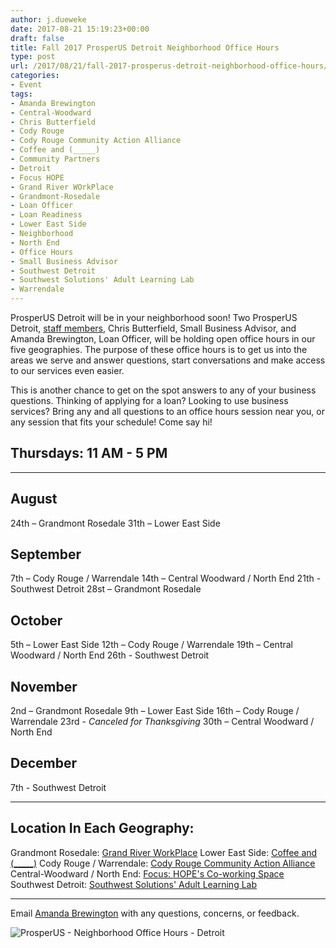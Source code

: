 ```yaml
---
author: j.dueweke
date: 2017-08-21 15:19:23+00:00
draft: false
title: Fall 2017 ProsperUS Detroit Neighborhood Office Hours
type: post
url: /2017/08/21/fall-2017-prosperus-detroit-neighborhood-office-hours/
categories:
- Event
tags:
- Amanda Brewington
- Central-Woodward
- Chris Butterfield
- Cody Rouge
- Cody Rouge Community Action Alliance
- Coffee and (_____)
- Community Partners
- Detroit
- Focus HOPE
- Grand River WOrkPlace
- Grandmont-Rosedale
- Loan Officer
- Loan Readiness
- Lower East Side
- Neighborhood
- North End
- Office Hours
- Small Business Advisor
- Southwest Detroit
- Southwest Solutions' Adult Learning Lab
- Warrendale
---
```


ProsperUS Detroit will be in your neighborhood soon! Two ProsperUS Detroit, [staff members](http://www.prosperusdetroit.org/prosperus-staff/), Chris Butterfield, Small Business Advisor, and Amanda Brewington, Loan Officer, will be holding open office hours in our five geographies. The purpose of these office hours is to get us into the areas we serve and answer questions, start conversations and make access to our services even easier.

This is another chance to get on the spot answers to any of your business questions. Thinking of applying for a loan? Looking to use business services? Bring any and all questions to an office hours session near you, or any session that fits your schedule! Come say hi!


## Thursdays: 11 AM - 5 PM





* * *





## August


24th – Grandmont Rosedale
31th – Lower East Side


## September


7th – Cody Rouge / Warrendale
14th – Central Woodward / North End
21th - Southwest Detroit
28st – Grandmont Rosedale


## October


5th – Lower East Side
12th – Cody Rouge / Warrendale
19th – Central Woodward / North End
26th - Southwest Detroit


## November


2nd – Grandmont Rosedale
9th – Lower East Side
16th – Cody Rouge / Warrendale
23rd - _Canceled for Thanksgiving_
30th – Central Woodward / North End


## December


7th - Southwest Detroit



* * *





## Location In Each Geography:


Grandmont Rosedale: [Grand River WorkPlace](https://www.google.com/maps/dir/''/grand+river+workplace/@42.4053617,-83.2992679,12z/data=!3m1!4b1!4m8!4m7!1m0!1m5!1m1!1s0x8824ca41fe0ad363:0x4187394d95b8f21b!2m2!1d-83.229228!2d42.405383)
Lower East Side: [Coffee and (_____)](https://www.google.com/maps/dir/''/Coffee+and+(_______),+East+Jefferson+Avenue,+Detroit,+MI/@42.3732372,-83.0140161,12z/data=!3m1!4b1!4m8!4m7!1m0!1m5!1m1!1s0x8824d50758dde5e9:0xbeea1751952f0c3!2m2!1d-82.9439758!2d42.3732585)
Cody Rouge / Warrendale: [Cody Rouge Community Action Alliance](https://www.google.com/maps/dir/''/Cody+Rouge+Community+Action+Allnc,+19321+Chicago+W,+Detroit,+MI+48228/@42.3638497,-83.3004223,12z/data=!3m1!4b1!4m8!4m7!1m0!1m5!1m1!1s0x8824cab88b591333:0x71a8cb83eedf4bca!2m2!1d-83.230382!2d42.363871)
Central-Woodward / North End: [Focus: HOPE's Co-working Space](https://www.google.com/maps/dir/''/Focus+Hope,+Oakman+Boulevard,+Detroit,+MI/@42.3996102,-83.1936951,12z/data=!3m1!4b1!4m8!4m7!1m0!1m5!1m1!1s0x8824cdb4bba77fc1:0xbb0d4a6c68eee99!2m2!1d-83.1236548!2d42.3996315)
Southwest Detroit: [Southwest Solutions' Adult Learning Lab](https://www.google.com/maps/dir/''/southwest+solutions+learning+lab/data=!4m5!4m4!1m0!1m2!1m1!1s0x883b3296891ac471:0x6f5f338d426507c6?sa=X&ved=0ahUKEwj1-vruzejVAhUJ24MKHUVnAzgQ9RcIgQEwCw)



* * *



Email [Amanda Brewington](mailto:abrewington@swsol.org) with any questions, concerns, or feedback.

![ProsperUS - Neighborhood Office Hours - Detroit](http://www.prosperusdetroit.org/wp-content/uploads/2017/08/office-hours-snip.png)

